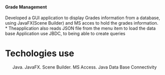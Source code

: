 <h4> Grade Management</h4>
Developed a GUI application to display Grades information from a database, using JavaFX(Scene Builder) and MS
 acces to hold the grades information.
 * Theapplication also reads JSON file from the menu item to load the data base Application use JBDC, to being able
 to create queries
 <h1>Techologies use </h1>
 <ul>
     Java.
     JavaFX.
     Scene Builder.
     MS Access.
     Java Data Base Connectivity
   </ul>
